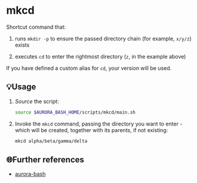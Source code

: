 # mkcd

Shortcut command that:

1. runs `mkdir -p` to ensure the passed directory chain (for example, `x/y/z`) exists

1. executes `cd` to enter the rightmost directory (`z`, in the example above)

If you have defined a custom alias for `cd`, your version will be used.

## 💡Usage

1. _Source_ the script:

   ```bash
   source $AURORA_BASH_HOME/scripts/mkcd/main.sh
   ```

1. Invoke the `mkcd` command, passing the directory you want to enter - which will be created, together with its parents, if not existing:

   ```bash
   mkcd alpha/beta/gamma/delta
   ```

## 🌐Further references

- [aurora-bash](../../README.md)
